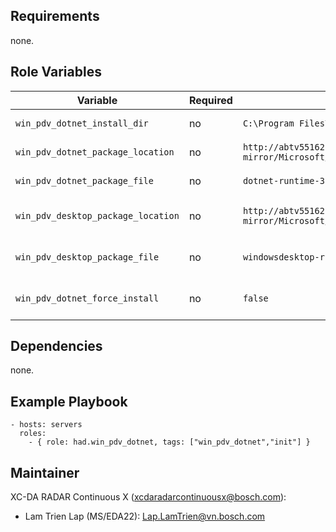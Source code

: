 Requirements
------------

none.

Role Variables
--------------

Variable | Required | Default | Description
-------- | -------- | ------- | -----------
`win_pdv_dotnet_install_dir` | no | `C:\Program Files\dotnet` |  Target directory for installation
`win_pdv_dotnet_package_location` | no | `http://abtv55162.de.bosch.com:8084/doit-mirror/Microsoft/pdv_dotnet/` |  Path to download dotnet-runtime 
`win_pdv_dotnet_package_file` | no | `dotnet-runtime-3.1.16-win-x64.exe` |  dotnet-runtime source name 
`win_pdv_desktop_package_location` | no | `http://abtv55162.de.bosch.com:8084/doit-mirror/Microsoft/desktop_runtime/` |  Path to download windowsdesktop-runtime 
`win_pdv_desktop_package_file` | no | `windowsdesktop-runtime-6.0.6-win-x64.exe` |  windowsdesktop-runtime source name 
`win_pdv_dotnet_force_install` | no | `false` |  Force run install, skip pre-check step

Dependencies
------------

none.

Example Playbook
----------------

    - hosts: servers
      roles:
        - { role: had.win_pdv_dotnet, tags: ["win_pdv_dotnet","init"] }

Maintainer
------------------

XC-DA RADAR Continuous X (xcdaradarcontinuousx@bosch.com):
- Lam Trien Lap (MS/EDA22): Lap.LamTrien@vn.bosch.com
